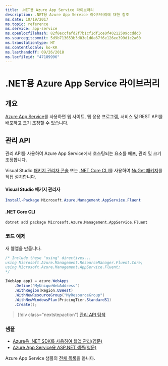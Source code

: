 ```yaml
---
title: .NET용 Azure App Service 라이브러리
description: .NET용 Azure App Service 라이브러리에 대한 참조
ms.date: 10/19/2017
ms.topic: reference
ms.service: app-service
ms.openlocfilehash: 82f8eccfafd2f7b1cf1df1ce0f40212509ccddd3
ms.sourcegitcommit: 5d9b713653b3d03e1d0a67f6e126ee399d1c2a60
ms.translationtype: HT
ms.contentlocale: ko-KR
ms.lasthandoff: 09/26/2018
ms.locfileid: "47189996"
---
```

# <a name="azure-app-service-libraries-for-net"></a>.NET용 Azure App Service 라이브러리

## <a name="overview"></a>개요

[Azure App Service](/azure/app-service/app-service-value-prop-what-is)를 사용하면 웹 사이트, 웹 응용 프로그램, 서비스 및 REST API를 배포하고 크기 조정할 수 있습니다.

## <a name="management-api"></a>관리 API

관리 API를 사용하여 Azure App Service에서 호스팅되는 요소를 배포, 관리 및 크기 조정합니다.

Visual Studio [패키지 관리자 콘솔][PackageManager] 또는 [.NET Core CLI][DotNetCLI]를 사용하여 [NuGet 패키지](https://www.nuget.org/packages/Microsoft.Azure.Management.AppService.Fluent)를 직접 설치합니다.


#### <a name="visual-studio-package-manager"></a>Visual Studio 패키지 관리자

```powershell
Install-Package Microsoft.Azure.Management.AppService.Fluent
```

#### <a name="net-core-cli"></a>.NET Core CLI

```bash
dotnet add package Microsoft.Azure.Management.AppService.Fluent
```

### <a name="code-example"></a>코드 예제

새 웹앱을 만듭니다.

```csharp
/* Include these "using" directives...
using Microsoft.Azure.Management.ResourceManager.Fluent.Core;
using Microsoft.Azure.Management.AppService.Fluent;
*/

IWebApp app1 = azure.WebApps
    .Define("MyUniqueWebAddress")
    .WithRegion(Region.USWest)
    .WithNewResourceGroup("MyResourceGroup")
    .WithNewWindowsPlan(PricingTier.StandardS1)
    .Create();
```

> [!div class="nextstepaction"]
> [관리 API 탐색](/dotnet/api/overview/azure/appservice/management)

### <a name="samples"></a>샘플

* [Azure용 .NET SDK를 사용하여 웹앱 관리(영문)](https://azure.microsoft.com/resources/samples/app-service-web-dotnet-manage/)
* [Azure App Service용 ASP.NET 샘플(영문)](https://azure.microsoft.com/resources/samples/app-service-web-dotnet-get-started/)

Azure App Service 샘플의 [전체 목록](https://azure.microsoft.com/resources/samples/?platform=dotnet&term=app%20service)을 봅니다.

[PackageManager]: https://docs.microsoft.com/nuget/tools/package-manager-console
[DotNetCLI]: https://docs.microsoft.com/dotnet/core/tools/dotnet-add-package